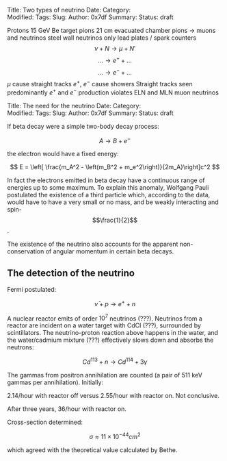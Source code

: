 Title: Two types of neutrino
Date: 
Category:  
Modified: 
Tags: 
Slug: 
Author: 0x7df
Summary: 
Status: draft

Protons
15 GeV
Be target
pions
21 cm evacuated chamber
pions -> muons and neutrinos
steel wall
neutrinos only
lead plates / spark counters
$$ \nu + N \rightarrow \mu + N' $$
$$ ... \rightarrow e^+ + ... $$
$$ ... \rightarrow e^- + ... $$
$\mu$ cause straight tracks
$e^+$, $e^-$ cause showers
Straight tracks seen predominantly $e^+$ and $e^-$ production violates ELN and
MLN muon neutrinos


Title: The need for the neutrino
Date: 
Category:  
Modified: 
Tags: 
Slug: 
Author: 0x7df
Summary: 
Status: draft

If beta decay were a simple two-body decay process:

$$ A \rightarrow B + e^- $$

the electron would have a fixed energy:

$$ E = \left[ \frac{m_A^2 - \left(m_B^2 + m_e^2\right)}{2m_A}\right]c^2 $$

In fact the electrons emitted in beta decay have a continuous range of energies
up to some maximum. To explain this anomaly, Wolfgang Pauli postulated the
existence of a third particle which, according to the data, would have to have
a very small or no mass, and be weakly interacting and spin-$$\frac{1}{2}$$. 

The existence of the neutrino also accounts for the apparent non-conservation
of angular momentum in certain beta decays.

## The detection of the neutrino

Fermi postulated:

$$ \bar\nu + p \rightarrow e^+ + n $$

A nuclear reactor emits of order $10^7$ neutrinos (???). Neutrinos from a
reactor are incident on a water target with CdCl (???), surrounded by
scintillators. The neutrino-proton reaction above happens in the water, and the
water/cadmium mixture (???) effectively slows down and absorbs the neutrons:

$$ Cd^{113} + n \rightarrow Cd^{114} + 3\gamma $$

The gammas from positron annihilation are counted (a pair of 511 keV gammas per
annihilation). Initially:

2.14/hour with reactor off versus 2.55/hour with reactor on. Not conclusive.

After three years, 36/hour with reactor on.

Cross-section determined:

$$ \sigma \approx 11 \times 10^{-44} cm^2 $$

which agreed with the theoretical value calculated by Bethe.
